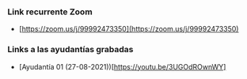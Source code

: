 ### Link recurrente Zoom
 - [https://zoom.us/j/99992473350](https://zoom.us/j/99992473350)
### Links a las ayudantías grabadas
- [Ayudantía 01 (27-08-2021))[https://youtu.be/3UGOdROwnWY]
